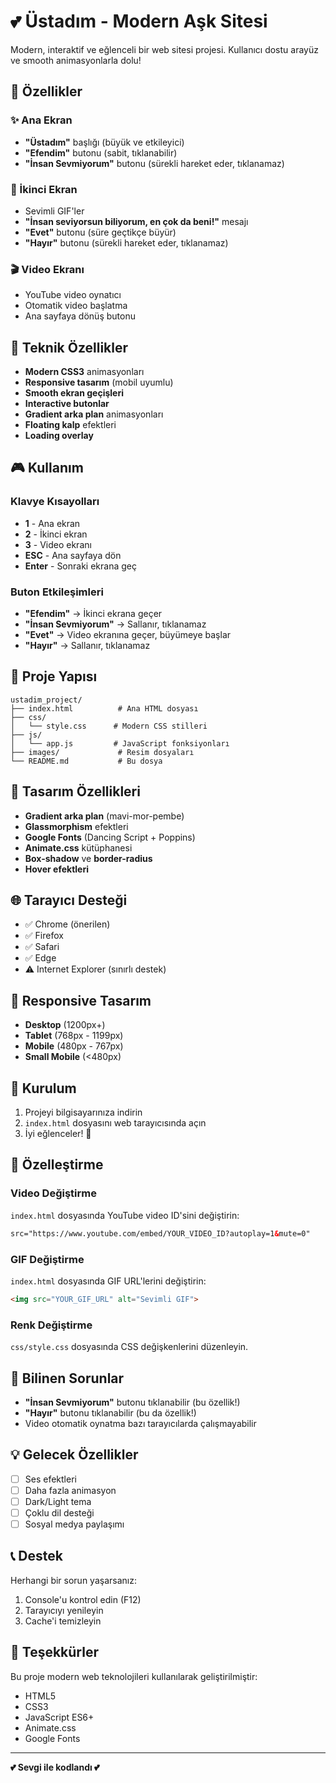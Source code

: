 # 💕 Üstadım - Modern Aşk Sitesi

Modern, interaktif ve eğlenceli bir web sitesi projesi. Kullanıcı dostu arayüz ve smooth animasyonlarla dolu!

## 🎯 Özellikler

### ✨ Ana Ekran
- **"Üstadım"** başlığı (büyük ve etkileyici)
- **"Efendim"** butonu (sabit, tıklanabilir)
- **"İnsan Sevmiyorum"** butonu (sürekli hareket eder, tıklanamaz)

### 🌟 İkinci Ekran
- Sevimli GIF'ler
- **"İnsan seviyorsun biliyorum, en çok da beni!"** mesajı
- **"Evet"** butonu (süre geçtikçe büyür)
- **"Hayır"** butonu (sürekli hareket eder, tıklanamaz)

### 🎬 Video Ekranı
- YouTube video oynatıcı
- Otomatik video başlatma
- Ana sayfaya dönüş butonu

## 🚀 Teknik Özellikler

- **Modern CSS3** animasyonları
- **Responsive tasarım** (mobil uyumlu)
- **Smooth ekran geçişleri**
- **Interactive butonlar**
- **Gradient arka plan** animasyonları
- **Floating kalp** efektleri
- **Loading overlay**

## 🎮 Kullanım

### Klavye Kısayolları
- **1** - Ana ekran
- **2** - İkinci ekran
- **3** - Video ekranı
- **ESC** - Ana sayfaya dön
- **Enter** - Sonraki ekrana geç

### Buton Etkileşimleri
- **"Efendim"** → İkinci ekrana geçer
- **"İnsan Sevmiyorum"** → Sallanır, tıklanamaz
- **"Evet"** → Video ekranına geçer, büyümeye başlar
- **"Hayır"** → Sallanır, tıklanamaz

## 📁 Proje Yapısı

```
ustadim_project/
├── index.html          # Ana HTML dosyası
├── css/
│   └── style.css      # Modern CSS stilleri
├── js/
│   └── app.js         # JavaScript fonksiyonları
├── images/             # Resim dosyaları
└── README.md           # Bu dosya
```

## 🎨 Tasarım Özellikleri

- **Gradient arka plan** (mavi-mor-pembe)
- **Glassmorphism** efektleri
- **Google Fonts** (Dancing Script + Poppins)
- **Animate.css** kütüphanesi
- **Box-shadow** ve **border-radius**
- **Hover efektleri**

## 🌐 Tarayıcı Desteği

- ✅ Chrome (önerilen)
- ✅ Firefox
- ✅ Safari
- ✅ Edge
- ⚠️ Internet Explorer (sınırlı destek)

## 📱 Responsive Tasarım

- **Desktop** (1200px+)
- **Tablet** (768px - 1199px)
- **Mobile** (480px - 767px)
- **Small Mobile** (<480px)

## 🔧 Kurulum

1. Projeyi bilgisayarınıza indirin
2. `index.html` dosyasını web tarayıcısında açın
3. İyi eğlenceler! 🎉

## 🎯 Özelleştirme

### Video Değiştirme
`index.html` dosyasında YouTube video ID'sini değiştirin:
```html
src="https://www.youtube.com/embed/YOUR_VIDEO_ID?autoplay=1&mute=0"
```

### GIF Değiştirme
`index.html` dosyasında GIF URL'lerini değiştirin:
```html
<img src="YOUR_GIF_URL" alt="Sevimli GIF">
```

### Renk Değiştirme
`css/style.css` dosyasında CSS değişkenlerini düzenleyin.

## 🐛 Bilinen Sorunlar

- **"İnsan Sevmiyorum"** butonu tıklanabilir (bu özellik!)
- **"Hayır"** butonu tıklanabilir (bu da özellik!)
- Video otomatik oynatma bazı tarayıcılarda çalışmayabilir

## 💡 Gelecek Özellikler

- [ ] Ses efektleri
- [ ] Daha fazla animasyon
- [ ] Dark/Light tema
- [ ] Çoklu dil desteği
- [ ] Sosyal medya paylaşımı

## 📞 Destek

Herhangi bir sorun yaşarsanız:
1. Console'u kontrol edin (F12)
2. Tarayıcıyı yenileyin
3. Cache'i temizleyin

## 🎉 Teşekkürler

Bu proje modern web teknolojileri kullanılarak geliştirilmiştir:
- HTML5
- CSS3
- JavaScript ES6+
- Animate.css
- Google Fonts

---

**💕 Sevgi ile kodlandı 💕**

